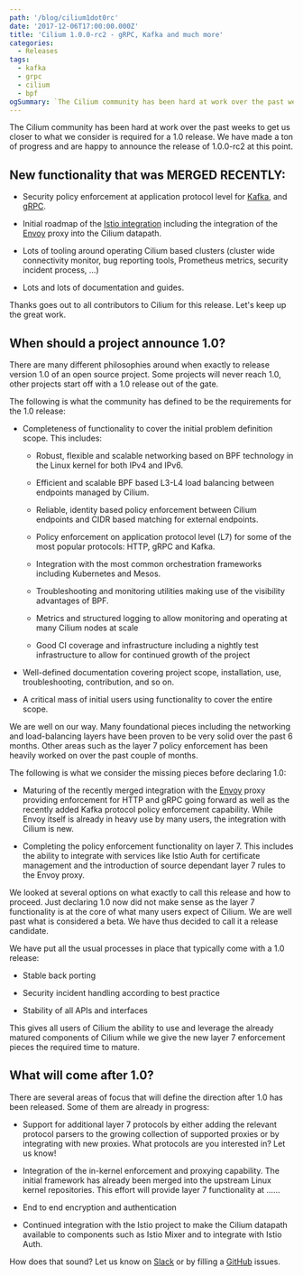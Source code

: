 ```yaml
---
path: '/blog/cilium1dot0rc'
date: '2017-12-06T17:00:00.000Z'
title: 'Cilium 1.0.0-rc2 - gRPC, Kafka and much more'
categories:
  - Releases
tags:
  - kafka
  - grpc
  - cilium
  - bpf
ogSummary: `The Cilium community has been hard at work over the past weeks to get us closer to what we consider is required for a 1.0 release. We have made a ton of progress and are happy to announce the release of 1.0.0-rc2 at this point.`
---
```


The Cilium community has been hard at work over the past weeks to get us closer to what we consider is required for a 1.0 release. We have made a ton of progress and are happy to announce the release of 1.0.0-rc2 at this point.

## New functionality that was MERGED RECENTLY:

- Security policy enforcement at application protocol level for [Kafka](http://docs.cilium.io/en/v1.0.0-rc2/gettingstarted/kafka/), and [gRPC](/grpc).
- Initial roadmap of the [Istio integration](https://www.cilium.io/blog/istio) including the integration of the [Envoy](https://github.com/envoyproxy/envoy) proxy into the Cilium datapath.

- Lots of tooling around operating Cilium based clusters (cluster wide connectivity monitor, bug reporting tools, Prometheus metrics, security incident process, ...)

- Lots and lots of documentation and guides.

Thanks goes out to all contributors to Cilium for this release. Let's keep up the great work.

## When should a project announce 1.0?

There are many different philosophies around when exactly to release version 1.0 of an open source project. Some projects will never reach 1.0, other projects start off with a 1.0 release out of the gate.

The following is what the community has defined to be the requirements for the 1.0 release:

- Completeness of functionality to cover the initial problem definition scope. This includes:

  - Robust, flexible and scalable networking based on BPF technology in the Linux kernel for both IPv4 and IPv6.

  - Efficient and scalable BPF based L3-L4 load balancing between endpoints managed by Cilium.

  - Reliable, identity based policy enforcement between Cilium endpoints and CIDR based matching for external endpoints.

  - Policy enforcement on application protocol level (L7) for some of the most popular protocols: HTTP, gRPC and Kafka.

  - Integration with the most common orchestration frameworks including Kubernetes and Mesos.

  - Troubleshooting and monitoring utilities making use of the visibility advantages of BPF.

  - Metrics and structured logging to allow monitoring and operating at many Cilium nodes at scale

  - Good CI coverage and infrastructure including a nightly test infrastructure to allow for continued growth of the project

- Well-defined documentation covering project scope, installation, use, troubleshooting, contribution, and so on.

- A critical mass of initial users using functionality to cover the entire scope.

We are well on our way. Many foundational pieces including the networking and load-balancing layers have been proven to be very solid over the past 6 months. Other areas such as the layer 7 policy enforcement has been heavily worked on over the past couple of months.

The following is what we consider the missing pieces before declaring 1.0:

- Maturing of the recently merged integration with the [Envoy](https://github.com/envoyproxy/envoy) proxy providing enforcement for HTTP and gRPC going forward as well as the recently added Kafka protocol policy enforcement capability. While Envoy itself is already in heavy use by many users, the integration with Cilium is new.

- Completing the policy enforcement functionality on layer 7\. This includes the ability to integrate with services like Istio Auth for certificate management and the introduction of source dependant layer 7 rules to the Envoy proxy.

We looked at several options on what exactly to call this release and how to proceed. Just declaring 1.0 now did not make sense as the layer 7 functionality is at the core of what many users expect of Cilium. We are well past what is considered a beta. We have thus decided to call it a release candidate.

We have put all the usual processes in place that typically come with a 1.0 release:

- Stable back porting

- Security incident handling according to best practice

- Stability of all APIs and interfaces

This gives all users of Cilium the ability to use and leverage the already matured components of Cilium while we give the new layer 7 enforcement pieces the required time to mature.

## What will come after 1.0?

There are several areas of focus that will define the direction after 1.0 has been released. Some of them are already in progress:

- Support for additional layer 7 protocols by either adding the relevant protocol parsers to the growing collection of supported proxies or by integrating with new proxies. What protocols are you interested in? Let us know!

- Integration of the in-kernel enforcement and proxying capability. The initial framework has already been merged into the upstream Linux kernel repositories. This effort will provide layer 7 functionality at …...

- End to end encryption and authentication

- Continued integration with the Istio project to make the Cilium datapath available to components such as Istio Mixer and to integrate with Istio Auth.

How does that sound? Let us know on [Slack](https://cilium.herokuapp.com) or by filling a [GitHub](https://github.com/cilium/cilium) issues.
